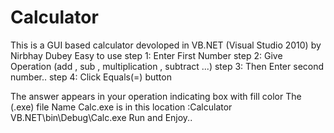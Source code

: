 # Calculator
This is a GUI based calculator devoloped in VB.NET (Visual Studio 2010) by Nirbhay Dubey
Easy to use 
step 1:
Enter First Number
step 2:
Give Operation (add , sub , multiplication , subtract ...)
step 3:
Then Enter second number..
step 4:
Click Equals(=) button

The answer appears in your operation indicating box with fill color 
The (.exe) file Name Calc.exe is in this location :Calculator VB.NET\bin\Debug\Calc.exe
Run and Enjoy..
